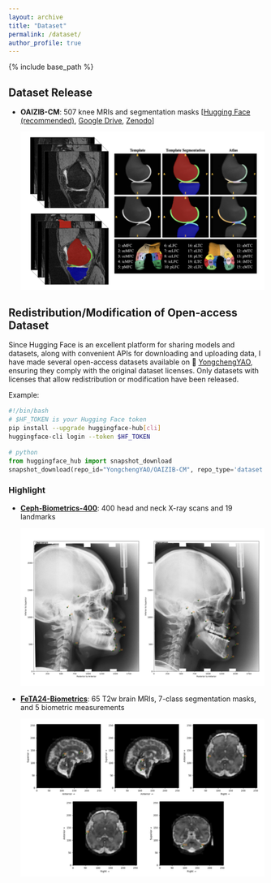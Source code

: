 ```yaml
---
layout: archive
title: "Dataset"
permalink: /dataset/
author_profile: true
---
```


{% include base_path %}

Dataset Release
------

- **OAIZIB-CM**:  507 knee MRIs and segmentation masks [[Hugging Face (recommended)](https://huggingface.co/datasets/YongchengYAO/OAIZIB-CM), [Google Drive](https://drive.google.com/drive/folders/13_afAKSH7ZMOI_Nk2gfoihbJKwafw1l9), [Zenodo](https://zenodo.org/records/14934086)]

  <img align="centre" width="600" src="/_pages/dataset.assets/HF-OAIZIB-CM.png" style="margin-right: 15px" /> 




Redistribution/Modification of Open-access Dataset
------

Since Hugging Face is an excellent platform for sharing models and datasets, along with convenient APIs for downloading and uploading data, I have made several open-access datasets available on 🤗 [YongchengYAO](https://huggingface.co/YongchengYAO), ensuring they comply with the original dataset licenses. Only datasets with licenses that allow redistribution or modification have been released.

Example:

```bash
#!/bin/bash
# $HF_TOKEN is your Hugging Face token
pip install --upgrade huggingface-hub[cli]
huggingface-cli login --token $HF_TOKEN
```

```python
# python
from huggingface_hub import snapshot_download
snapshot_download(repo_id="YongchengYAO/OAIZIB-CM", repo_type='dataset', local_dir="/your/local/folder")
```

### Highlight

- [**Ceph-Biometrics-400**](https://huggingface.co/datasets/YongchengYAO/Ceph-Biometrics-400): 400 head and neck X-ray scans and 19 landmarks

  <img align="centre" width="600" src="/_pages/dataset.assets/HF-Ceph-Biometrics-400.png" style="margin-right: 15px" /> 
  
- [**FeTA24-Biometrics**](https://huggingface.co/datasets/YongchengYAO/FeTA24-Biometrics): 65 T2w brain MRIs, 7-class segmentation masks, and 5 biometric measurements

  <img align="centre" width="600" src="/_pages/dataset.assets/HF-FeTA24-Biometrics.png" style="margin-right: 15px" /> 

